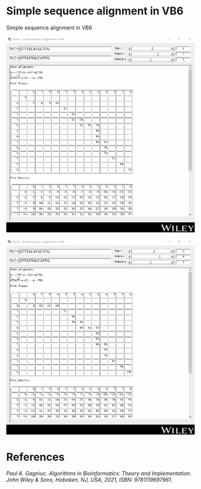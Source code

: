 # Simple sequence alignment in VB6
Simple sequence alignment in VB6

<kbd><img src="https://github.com/Gagniuc/Simple-sequence-alignment-in-VB6/blob/main/screenshot/TextAlignDNA%20(3).gif" /></kbd>

<kbd><img src="https://github.com/Gagniuc/Simple-sequence-alignment-in-VB6/blob/main/screenshot/TextAlignDNA%20(4).gif" /></kbd>

# References

<i>Paul A. Gagniuc. Algorithms in Bioinformatics: Theory and Implementation. John Wiley & Sons, Hoboken, NJ, USA, 2021, ISBN: 9781119697961.</i>
